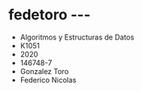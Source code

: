 # fedetoro ---
- Algoritmos y Estructuras de Datos
- K1051
- 2020
- 146748-7
- Gonzalez Toro
- Federico Nicolas

          
           
 
            





